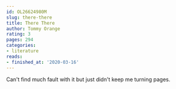 ```yaml
---
id: OL26624980M
slug: there-there
title: There There
author: Tommy Orange
rating: 3
pages: 294
categories:
- literature
reads:
- finished_at: '2020-03-16'
---
```

Can't find much fault with it but just didn't keep me turning pages.

